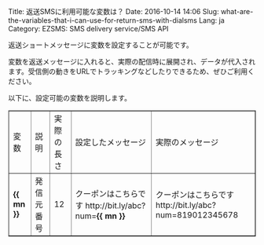 Title: 返送SMSに利用可能な変数は？
Date: 2016-10-14 14:06
Slug: what-are-the-variables-that-i-can-use-for-return-sms-with-dialsms
Lang: ja
Category: EZSMS: SMS delivery service/SMS API

返送ショートメッセージに変数を設定することが可能です。

変数を返送メッセージに入れると、実際の配信時に展開され、データが代入されます。受信側の動きをURLでトラッキングなどしたりできるため、ぜひご利用ください。

以下に、設定可能の変数を説明します。

<div class="table-responsive">
  <table align="center" border="1" cellpadding="1" cellspacing="1">
    <tbody>
      <tr>
        <td>変数</td>
        <td>説明</td>
        <td>実際の長さ</td>
        <td>設定したメッセージ</td>
        <td>実際のメッセージ</td>
      </tr>
      <tr>
        <td><strong>{{ mn }}</strong> </td>
        <td>発信元番号</td>
        <td>12</td>
        <td>クーポンはこちらです http://bit.ly/abc?num=<strong>{{ mn }}</strong> </td>
        <td>クーポンはこちらです http://bit.ly/abc?num=819012345678</td>
      </tr>
    </tbody>
  </table>
</div>